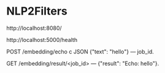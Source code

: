 # NLP2Filters

http://localhost:8080/


http://localhost:5000/health 


POST /embedding/echo с JSON {"text": "hello"} — job_id.

GET /embedding/result/<job_id> — {"result": "Echo: hello"}.